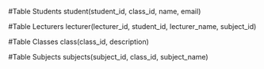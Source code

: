 #Table Students
student(student_id, class_id, name, email)

#Table Lecturers
lecturer(lecturer_id, student_id, lecturer_name, subject_id)

#Table Classes
class(class_id, description)

#Table Subjects
subjects(subject_id, class_id, subject_name)